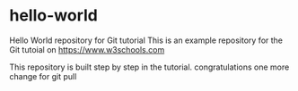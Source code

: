 # hello-world
Hello World repository for Git tutorial
This is an example repository for the Git tutoial on https://www.w3schools.com

This repository is built step by step in the tutorial. 
congratulations
one more change for git pull
